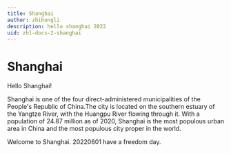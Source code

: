 ```yaml
---
title: Shanghai
author: zhihongli
description: hello shanghai 2022
uid: zhl-docs-2-shanghai
---
```

# Shanghai
Hello Shanghai!

Shanghai is one of the four direct-administered municipalities of the People's Republic of China.The city is located on the southern estuary of the Yangtze River, with the Huangpu River flowing through it. With a population of 24.87 million as of 2020, Shanghai is the most populous urban area in China and the most populous city proper in the world. 

Welcome to Shanghai. 20220601 have a freedom day.